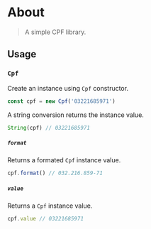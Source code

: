 # About

> A simple CPF library.

## Usage

### `Cpf`

Create an instance using `Cpf` constructor.

```js
const cpf = new Cpf('03221685971')
```

A string conversion returns the instance value.

```js
String(cpf) // 03221685971
```

##### `format`

Returns a formated `Cpf` instance value.

```js
cpf.format() // 032.216.859-71
```

##### `value`

Returns a `Cpf` instance value.

```js
cpf.value // 03221685971
```
